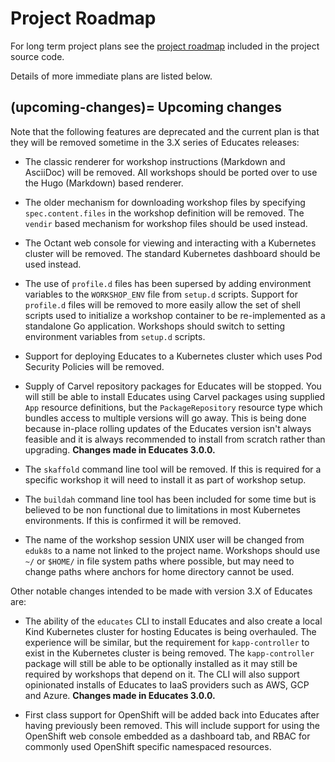 Project Roadmap
===============

For long term project plans see the [project
roadmap](https://github.com/vmware-tanzu-labs/educates-training-platform/blob/develop/developer-docs/project-roadmap.md)
included in the project source code.

Details of more immediate plans are listed below.

(upcoming-changes)=
Upcoming changes
----------------

Note that the following features are deprecated and the current plan is that
they will be removed sometime in the 3.X series of Educates releases:

* The classic renderer for workshop instructions (Markdown and AsciiDoc) will be
  removed. All workshops should be ported over to use the Hugo (Markdown) based
  renderer.

* The older mechanism for downloading workshop files by specifying
  `spec.content.files` in the workshop definition will be removed. The `vendir`
  based mechanism for workshop files should be used instead.

* The Octant web console for viewing and interacting with a Kubernetes cluster
  will be removed. The standard Kubernetes dashboard should be used instead.

* The use of `profile.d` files has been supersed by adding environment variables
  to the `WORKSHOP_ENV` file from `setup.d` scripts. Support for `profile.d`
  files will be removed to more easily allow the set of shell scripts used to
  initialize a workshop container to be re-implemented as a standalone Go
  application. Workshops should switch to setting environment variables from
  `setup.d` scripts.

* Support for deploying Educates to a Kubernetes cluster which uses Pod Security
  Policies will be removed.

* Supply of Carvel repository packages for Educates will be stopped. You will
  still be able to install Educates using Carvel packages using supplied `App`
  resource definitions, but the `PackageRepository` resource type which bundles
  access to multiple versions will go away. This is being done because in-place
  rolling updates of the Educates version isn't always feasible and it is always
  recommended to install from scratch rather than upgrading. **Changes made in
  Educates 3.0.0.**

* The `skaffold` command line tool will be removed. If this is required for a
  specific workshop it will need to install it as part of workshop setup.

* The `buildah` command line tool has been included for some time but is
  believed to be non functional due to limitations in most Kubernetes
  environments. If this is confirmed it will be removed.

* The name of the workshop session UNIX user will be changed from `eduk8s` to a
  name not linked to the project name. Workshops should use `~/` or `$HOME/` in
  file system paths where possible, but may need to change paths where anchors
  for home directory cannot be used.

Other notable changes intended to be made with version 3.X of Educates are:

* The ability of the `educates` CLI to install Educates and also create a local
  Kind Kubernetes cluster for hosting Educates is being overhauled. The
  experience will be similar, but the requirement for `kapp-controller` to exist
  in the Kubernetes cluster is being removed. The `kapp-controller` package
  will still be able to be optionally installed as it may still be required by
  workshops that depend on it. The CLI will also support opinionated installs
  of Educates to IaaS providers such as AWS, GCP and Azure. **Changes made in
  Educates 3.0.0.**

* First class support for OpenShift will be added back into Educates after
  having previously been removed. This will include support for using the
  OpenShift web console embedded as a dashboard tab, and RBAC for commonly
  used OpenShift specific namespaced resources.
